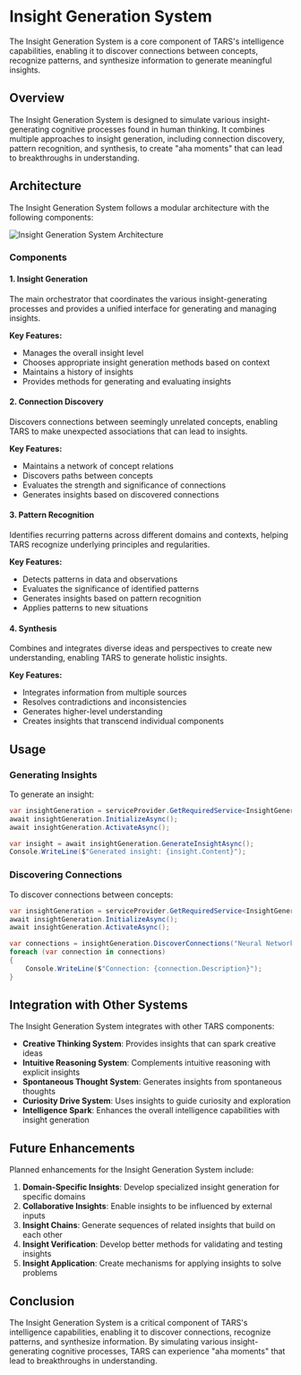 # Insight Generation System

The Insight Generation System is a core component of TARS's intelligence capabilities, enabling it to discover connections between concepts, recognize patterns, and synthesize information to generate meaningful insights.

## Overview

The Insight Generation System is designed to simulate various insight-generating cognitive processes found in human thinking. It combines multiple approaches to insight generation, including connection discovery, pattern recognition, and synthesis, to create "aha moments" that can lead to breakthroughs in understanding.

## Architecture

The Insight Generation System follows a modular architecture with the following components:

![Insight Generation System Architecture](../images/insight-generation-system.svg)

### Components

#### 1. Insight Generation

The main orchestrator that coordinates the various insight-generating processes and provides a unified interface for generating and managing insights.

**Key Features:**
- Manages the overall insight level
- Chooses appropriate insight generation methods based on context
- Maintains a history of insights
- Provides methods for generating and evaluating insights

#### 2. Connection Discovery

Discovers connections between seemingly unrelated concepts, enabling TARS to make unexpected associations that can lead to insights.

**Key Features:**
- Maintains a network of concept relations
- Discovers paths between concepts
- Evaluates the strength and significance of connections
- Generates insights based on discovered connections

#### 3. Pattern Recognition

Identifies recurring patterns across different domains and contexts, helping TARS recognize underlying principles and regularities.

**Key Features:**
- Detects patterns in data and observations
- Evaluates the significance of identified patterns
- Generates insights based on pattern recognition
- Applies patterns to new situations

#### 4. Synthesis

Combines and integrates diverse ideas and perspectives to create new understanding, enabling TARS to generate holistic insights.

**Key Features:**
- Integrates information from multiple sources
- Resolves contradictions and inconsistencies
- Generates higher-level understanding
- Creates insights that transcend individual components

## Usage

### Generating Insights

To generate an insight:

```csharp
var insightGeneration = serviceProvider.GetRequiredService<InsightGeneration>();
await insightGeneration.InitializeAsync();
await insightGeneration.ActivateAsync();

var insight = await insightGeneration.GenerateInsightAsync();
Console.WriteLine($"Generated insight: {insight.Content}");
```

### Discovering Connections

To discover connections between concepts:

```csharp
var insightGeneration = serviceProvider.GetRequiredService<InsightGeneration>();
await insightGeneration.InitializeAsync();
await insightGeneration.ActivateAsync();

var connections = insightGeneration.DiscoverConnections("Neural Network", "Consciousness");
foreach (var connection in connections)
{
    Console.WriteLine($"Connection: {connection.Description}");
}
```

## Integration with Other Systems

The Insight Generation System integrates with other TARS components:

- **Creative Thinking System**: Provides insights that can spark creative ideas
- **Intuitive Reasoning System**: Complements intuitive reasoning with explicit insights
- **Spontaneous Thought System**: Generates insights from spontaneous thoughts
- **Curiosity Drive System**: Uses insights to guide curiosity and exploration
- **Intelligence Spark**: Enhances the overall intelligence capabilities with insight generation

## Future Enhancements

Planned enhancements for the Insight Generation System include:

1. **Domain-Specific Insights**: Develop specialized insight generation for specific domains
2. **Collaborative Insights**: Enable insights to be influenced by external inputs
3. **Insight Chains**: Generate sequences of related insights that build on each other
4. **Insight Verification**: Develop better methods for validating and testing insights
5. **Insight Application**: Create mechanisms for applying insights to solve problems

## Conclusion

The Insight Generation System is a critical component of TARS's intelligence capabilities, enabling it to discover connections, recognize patterns, and synthesize information. By simulating various insight-generating cognitive processes, TARS can experience "aha moments" that lead to breakthroughs in understanding.
